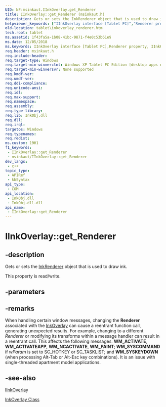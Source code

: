 ```yaml
---
UID: NF:msinkaut.IInkOverlay.get_Renderer
title: IInkOverlay::get_Renderer (msinkaut.h)
description: Gets or sets the InkRenderer object that is used to draw ink.
helpviewer_keywords: ["IInkOverlay interface [Tablet PC]","Renderer property","IInkOverlay.Renderer","IInkOverlay.get_Renderer","IInkOverlay::Renderer","IInkOverlay::get_Renderer","IInkOverlay::put_Renderer","InkOverlay.get_Renderer","InkOverlay.put_Renderer","Renderer property [Tablet PC]","Renderer property [Tablet PC]","IInkOverlay interface","get_Renderer","msinkaut/IInkOverlay::Renderer","msinkaut/IInkOverlay::get_Renderer","msinkaut/IInkOverlay::put_Renderer","putref_Renderer","tablet.inkoverlay_renderer"]
old-location: tablet\inkoverlay_renderer.htm
tech.root: tablet
ms.assetid: 1f43fa5a-1b08-41bc-9871-f4e0c53b61e9
ms.date: 12/05/2018
ms.keywords: IInkOverlay interface [Tablet PC],Renderer property, IInkOverlay.Renderer, IInkOverlay.get_Renderer, IInkOverlay::Renderer, IInkOverlay::get_Renderer, IInkOverlay::put_Renderer, InkOverlay.get_Renderer, InkOverlay.put_Renderer, Renderer property [Tablet PC], Renderer property [Tablet PC],IInkOverlay interface, get_Renderer, msinkaut/IInkOverlay::Renderer, msinkaut/IInkOverlay::get_Renderer, msinkaut/IInkOverlay::put_Renderer, putref_Renderer, tablet.inkoverlay_renderer
req.header: msinkaut.h
req.include-header: 
req.target-type: Windows
req.target-min-winverclnt: Windows XP Tablet PC Edition [desktop apps only]
req.target-min-winversvr: None supported
req.kmdf-ver: 
req.umdf-ver: 
req.ddi-compliance: 
req.unicode-ansi: 
req.idl: 
req.max-support: 
req.namespace: 
req.assembly: 
req.type-library: 
req.lib: InkObj.dll
req.dll: 
req.irql: 
targetos: Windows
req.typenames: 
req.redist: 
ms.custom: 19H1
f1_keywords:
 - IInkOverlay::get_Renderer
 - msinkaut/IInkOverlay::get_Renderer
dev_langs:
 - c++
topic_type:
 - APIRef
 - kbSyntax
api_type:
 - COM
api_location:
 - InkObj.dll
 - InkObj.dll.dll
api_name:
 - IInkOverlay::get_Renderer
---
```


# IInkOverlay::get_Renderer


## -description

Gets or sets the <a href="/windows/desktop/tablet/inkrenderer-class">InkRenderer</a> object that is used to draw ink.



This property is read/write.

## -parameters

## -remarks

When handling certain window messages, changing the <b>Renderer</b> associated with the <a href="/windows/desktop/tablet/inkoverlay-class">InkOverlay</a> can cause a reentrant function call, generating unexpected results. For example, changing to a different <i>Renderer</i> or modifying its transforms within a message handler can result in a reentrant call. This affects the following messages: <b>WM_ACTIVATE</b>, <b>WM_ACTIVATEAPP</b>, <b>WM_NCACTIVATE</b>, <b>WM_PAINT</b>; <b>WM_SYSCOMMAND</b> if <i>wParam</i> is set to SC_HOTKEY or SC_TASKLIST; and <b>WM_SYSKEYDOWN</b> (when processing Alt-Tab or Alt-Esc key combinations). It is an issue with single-threaded apartment model applications.

## -see-also

<a href="https://msdn.microsoft.com/en-us/library/Mt846799(v=VS.85).aspx">IInkOverlay</a>



<a href="/windows/desktop/tablet/inkoverlay-class">InkOverlay Class</a>

